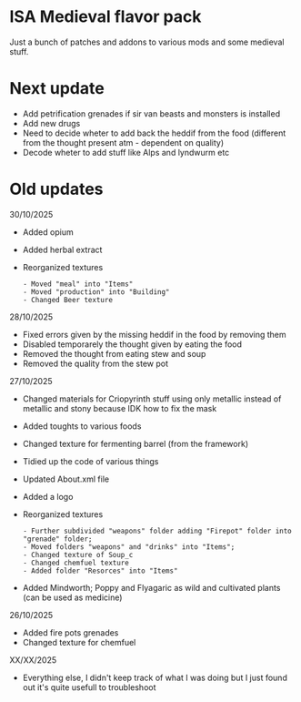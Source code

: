 # ISA Medieval flavor pack

Just a bunch of patches and addons to various mods and some medieval stuff.

# Next update

- Add petrification grenades if sir van beasts and monsters is installed
- Add new drugs
- Need to decide wheter to add back the heddif from the food (different from the thought present atm - dependent on quality)
- Decode wheter to add stuff like Alps and lyndwurm etc

# Old updates

30/10/2025
- Added opium
- Added herbal extract
- Reorganized textures

      - Moved "meal" into "Items"
      - Moved "production" into "Building"
      - Changed Beer texture

28/10/2025
- Fixed errors given by the missing heddif in the food by removing them
- Disabled temporarely the thought given by eating the food
- Removed the thought from eating stew and soup
- Removed the quality from the stew pot

27/10/2025
- Changed materials for Criopyrinth stuff using only metallic instead of metallic and stony because IDK how to fix the mask
- Added toughts to various foods
- Changed texture for fermenting barrel (from the framework)
- Tidied up the code of various things
- Updated About.xml file
- Added a logo
- Reorganized textures
  
      - Further subdivided "weapons" folder adding "Firepot" folder into "grenade" folder;
      - Moved folders "weapons" and "drinks" into "Items";
      - Changed texture of Soup_c
      - Changed chemfuel texture
      - Added folder "Resorces" into "Items"
  
- Added Mindworth; Poppy and Flyagaric as wild and cultivated plants (can be used as medicine) 
  

26/10/2025
- Added fire pots grenades
- Changed texture for chemfuel

XX/XX/2025

- Everything else, I didn't keep track of what I was doing but I just found out it's quite usefull to troubleshoot
